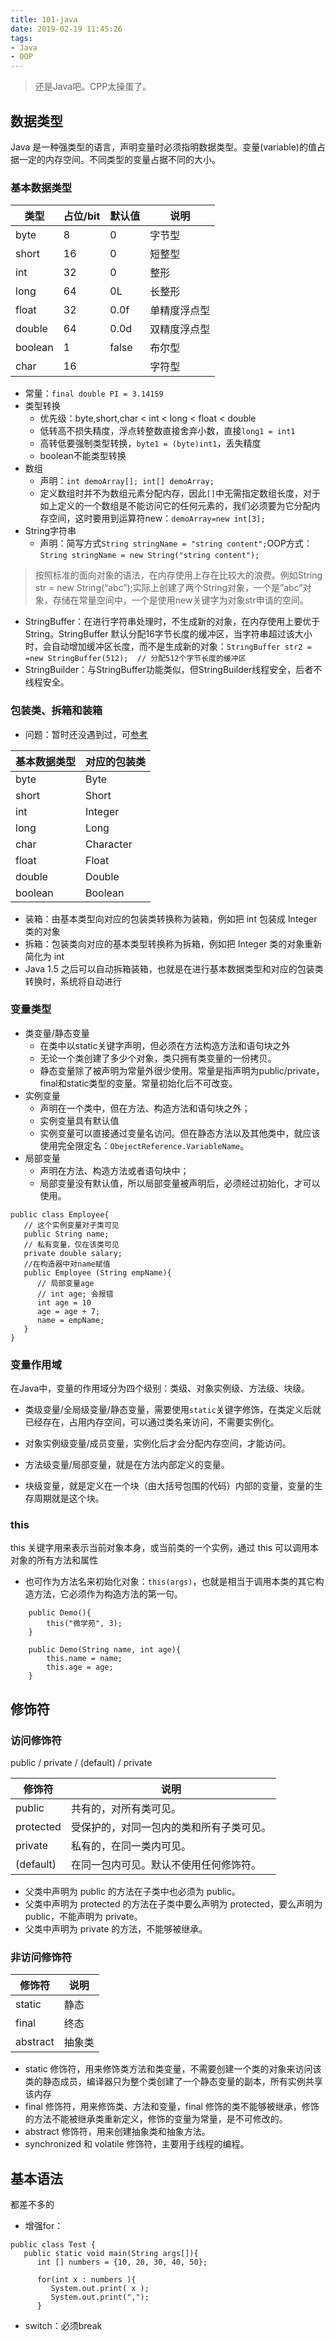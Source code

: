 ```yaml
---
title: 101-java
date: 2019-02-19 11:45:26
tags:
- Java
- OOP
---
```


> 还是Java吧。CPP太操蛋了。

<!-- more -->

## 数据类型

Java 是一种强类型的语言，声明变量时必须指明数据类型。变量(variable)的值占据一定的内存空间。不同类型的变量占据不同的大小。

### 基本数据类型

| 类型    | 占位/bit | 默认值 | 说明         |
| ------- | -------- | ------ | ------------ |
| byte    | 8        | 0      | 字节型       |
| short   | 16       | 0      | 短整型       |
| int     | 32       | 0      | 整形         |
| long    | 64       | 0L     | 长整形       |
| float   | 32       | 0.0f   | 单精度浮点型 |
| double  | 64       | 0.0d   | 双精度浮点型 |
| boolean | 1        | false  | 布尔型       |
| char    | 16       |        | 字符型       |

* 常量：`final double PI = 3.14159`
* 类型转换
  * 优先级：byte,short,char < int < long < float < double
  * 低转高不损失精度，浮点转整数直接舍弃小数，直接`long1 = int1`
  * 高转低要强制类型转换，`byte1 = (byte)int1`，丢失精度
  * boolean不能类型转换
* 数组
  * 声明：`int demoArray[]; int[] demoArray;`
  * 定义数组时并不为数组元素分配内存，因此`[]`中无需指定数组长度，对于如上定义的一个数组是不能访问它的任何元素的，我们必须要为它分配内存空间，这时要用到运算符new：`demoArray=new int[3];`
* String字符串
  * 声明：简写方式`String stringName = "string content";`OOP方式：`String stringName = new String("string content");`

> 按照标准的面向对象的语法，在内存使用上存在比较大的浪费。例如String str = new String(“abc”);实际上创建了两个String对象，一个是”abc”对象，存储在常量空间中，一个是使用new关键字为对象str申请的空间。

  * StringBuffer：在进行字符串处理时，不生成新的对象，在内存使用上要优于String。StringBuffer 默认分配16字节长度的缓冲区，当字符串超过该大小时，会自动增加缓冲区长度，而不是生成新的对象：`StringBuffer str2 = =new StringBuffer(512);  // 分配512个字节长度的缓冲区`
  * StringBuilder：与StringBuffer功能类似，但StringBuilder线程安全，后者不线程安全。

### 包装类、拆箱和装箱

* 问题：暂时还没遇到过，可[参考](http://www.weixueyuan.net/view/5990.html)

| 基本数据类型 | 对应的包装类 |
| ------------ | ------------ |
| byte         | Byte         |
| short        | Short        |
| int          | Integer      |
| long         | Long         |
| char         | Character    |
| float        | Float        |
| double       | Double       |
| boolean      | Boolean      |

* 装箱：由基本类型向对应的包装类转换称为装箱，例如把 int 包装成 Integer 类的对象
* 拆箱：包装类向对应的基本类型转换称为拆箱，例如把 Integer 类的对象重新简化为 int
* Java 1.5 之后可以自动拆箱装箱，也就是在进行基本数据类型和对应的包装类转换时，系统将自动进行

### 变量类型

* 类变量/静态变量
  * 在类中以static关键字声明，但必须在方法构造方法和语句块之外
  * 无论一个类创建了多少个对象，类只拥有类变量的一份拷贝。
  * 静态变量除了被声明为常量外很少使用。常量是指声明为public/private，final和static类型的变量。常量初始化后不可改变。
* 实例变量
  * 声明在一个类中，但在方法、构造方法和语句块之外；
  * 实例变量具有默认值
  * 实例变量可以直接通过变量名访问。但在静态方法以及其他类中，就应该使用完全限定名：`ObejectReference.VariableName`。
* 局部变量
  * 声明在方法、构造方法或者语句块中；
  * 局部变量没有默认值，所以局部变量被声明后，必须经过初始化，才可以使用。

````
public class Employee{
   // 这个实例变量对子类可见
   public String name;
   // 私有变量，仅在该类可见
   private double salary;
   //在构造器中对name赋值
   public Employee (String empName){
      // 局部变量age
      // int age; 会报错
      int age = 10
      age = age + 7;
      name = empName;
   }
}
````

### 变量作用域

在Java中，变量的作用域分为四个级别：类级、对象实例级、方法级、块级。

* 类级变量/全局级变量/静态变量，需要使用`static`关键字修饰，在类定义后就已经存在，占用内存空间，可以通过类名来访问，不需要实例化。

* 对象实例级变量/成员变量，实例化后才会分配内存空间，才能访问。

* 方法级变量/局部变量，就是在方法内部定义的变量。

* 块级变量，就是定义在一个块（由大括号包围的代码）内部的变量，变量的生存周期就是这个块。

### this

this 关键字用来表示当前对象本身，或当前类的一个实例，通过 this 可以调用本对象的所有方法和属性

* 也可作为方法名来初始化对象：`this(args)`，也就是相当于调用本类的其它构造方法，它必须作为构造方法的第一句。

````
    public Demo(){
        this("微学苑", 3);
    }
  
    public Demo(String name, int age){
        this.name = name;
        this.age = age;
    }
````

## 修饰符

### 访问修饰符

public / private / (default) / private

| 修饰符    | 说明                                     |
| --------- | ---------------------------------------- |
| public    | 共有的，对所有类可见。                   |
| protected | 受保护的，对同一包内的类和所有子类可见。 |
| private   | 私有的，在同一类内可见。                 |
| (default) | 在同一包内可见。默认不使用任何修饰符。   |

* 父类中声明为 public 的方法在子类中也必须为 public。
* 父类中声明为 protected 的方法在子类中要么声明为 protected，要么声明为 public，不能声明为 private。
* 父类中声明为 private 的方法，不能够被继承。

### 非访问修饰符

| 修饰符   | 说明   |
| -------- | ------ |
| static   | 静态   |
| final    | 终态   |
| abstract | 抽象类 |

  * static 修饰符，用来修饰类方法和类变量，不需要创建一个类的对象来访问该类的静态成员，编译器只为整个类创建了一个静态变量的副本，所有实例共享该内存
  * final 修饰符，用来修饰类、方法和变量，final 修饰的类不能够被继承，修饰的方法不能被继承类重新定义，修饰的变量为常量，是不可修改的。
  * abstract 修饰符，用来创建抽象类和抽象方法。
  * synchronized 和 volatile 修饰符，主要用于线程的编程。


## 基本语法

都差不多的

* 增强for：

````
public class Test {
   public static void main(String args[]){
      int [] numbers = {10, 20, 30, 40, 50};
 
      for(int x : numbers ){
         System.out.print( x );
         System.out.print(",");
      }
````

* switch：必须break

